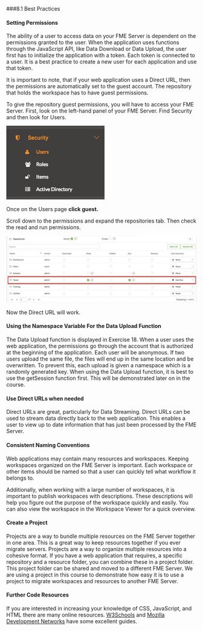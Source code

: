 ###8.1 Best Practices


#### Setting Permissions

The ability of a user to access data on your FME Server is dependent on the permissions granted to the user. When the application uses
functions through the JavaScript API, like Data Download or Data Upload,
the user first has to initialize the application with a token. Each
token is connected to a user. It is a best practice to create a new user
for each application and use that token.

It is important to note, that if your web application uses a
Direct URL, then the permissions are automatically set to the guest
account. The repository that holds the workspace has to have guest
permissions.

To give the repository guest permissions, you will have to access your FME Server. First, look on the left-hand panel
of your FME Server. Find Security and then look for Users.

![](./Images/8.1.1.Users.png)




Once on the Users page **click guest.**

Scroll down to the permissions and expand the repositories tab. Then
check the read and run permissions.

![](./Images/8.1.2.Permissions.png)



Now the Direct URL will work.

#### Using the Namespace Variable For the Data Upload Function

The Data Upload function is displayed in Exercise 18. When a user uses
the web application, the permissions go through the account that is
authorized at the beginning of the application. Each user will be
anonymous. If two users upload the same file, the files will end up
in the same location and be overwritten. To prevent this, each upload is
given a namespace which is a randomly generated key. When using the Data Upload function, it is best to use the getSession function first. This will be demonstrated later on in the course.

#### Use Direct URLs when needed

Direct URLs are great, particularly for Data Streaming. Direct URLs can be used to stream data directly back to the web application. This enables a user to view up to date information that has just been processed by the FME Server.

#### Consistent Naming Conventions

Web applications may contain many resources and workspaces. Keeping workspaces organized on the FME Server is important. Each workspace or other items should be named so that a user can quickly tell what workflow it belongs to.

Additionally, when working with a large number of workspaces, it is important to publish workspaces with descriptions. These descriptions will help you figure out the purpose of the workspace quickly and easily. You can also view the workspace in the Workspace Viewer for a quick overview.

#### Create a Project

Projects are a way to bundle multiple resources on the FME Server together
in one area. This is a great way to keep resources together if you ever
migrate servers. Projects are a way to organize multiple resources into a cohesive format. If you have a web application that requires, a specific repository and a resource folder, you can combine these in a project folder. This project folder can be shared and moved to a different FME Server. We are using a project in this course to demonstrate how easy it is to use a project to migrate workspaces and resources to another FME Server. 

#### Further Code Resources

If you are interested in increasing your knowledge of CSS, JavaScript, and HTML there are many online resources. [W3Schools](https://www.w3schools.com/) and [Mozilla Development Networks](https://developer.mozilla.org/en-US/docs/Learn) have some excellent guides.
